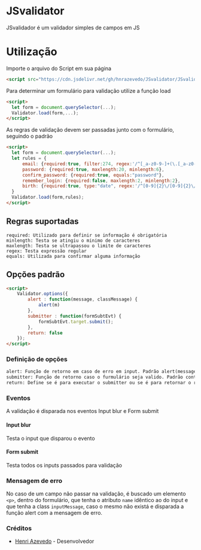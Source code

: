 # JSvalidator
JSvalidador é um validador simples de campos em JS

# Utilização
Importe o arquivo do Script em sua página
```html
<script src="https://cdn.jsdelivr.net/gh/hnrazevedo/JSvalidator/JSvalidator.js" type="text/javascript"></script>
```
Para determinar um formulário para validação utilize a função load
```html
<script>
  let form = document.querySelector(...);
  Validator.load(form,...);
</script>
```
As regras de validação devem ser passadas junto com o formulário, seguindo o padrão
```html
<script>
  let form = document.querySelector(...);
  let rules = {
      email: {required:true, filter:274, regex:'/^[_a-z0-9-]+(\.[_a-z0-9-]+)*@[a-z0-9-]+(\.[a-z0-9-]+)*(\.[a-z]{2,3})$/', minlength:1},
      password: {required:true, maxlength:20, minlength:6},
      confirm_password: {required:true, equals:"password"},
      remember_login: {required:false, maxlength:2, minlength:2},
      birth: {required:true, type:"date", regex:'/^[0-9]{2}\/[0-9]{2}\/[0-9]{4}$/'}
  }
  Validator.load(form,rules);
</script>
```

## Regras suportadas
```
required: Utilizado para definir se informação é obrigatória
minlength: Testa se atingiu o minimo de caracteres
maxlength: Testa se ultrapassou o limite de caracteres
regex: Testa expressão regular
equals: Utilizada para confirmar alguma informação
```

## Opções padrão
```html
<script>
    Validator.options({
        alert : function(message, classMessage) {
            alert(m) 
        },
        submitter : function(formSubtEvt) {
            formSubtEvt.target.submit();
        },
        return: false
    });
</script>
```

### Definição de opções
```html
alert: Função de retorno em caso de erro em input. Padrão alert(message_error)
submitter: Função de retorno caso o furmulário seja valido. Padrão continua a submit do form
return: Define se é para executar o submitter ou se é para retornar o resultado da validação
```

### Eventos
A validação é disparada nos eventos Input blur e Form submit
#### Input blur
Testa o input que disparou o evento
#### Form submit
Testa todos os inputs passados para validação

### Mensagem de erro
No caso de um campo não passar na validação, é buscado um elemento ```<p>```, dentro do formulário, que tenha o atributo ```name``` idêntico ao do input e que tenha a class ```inputMessage```, caso o mesmo não existá e disparada a função alert com a mensagem de erro.

### Créditos
- [Henri Azevedo](https://github.com/hnrazevedo) - Desenvolvedor

